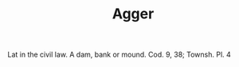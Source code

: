 ---
title: Agger
letter: A
permalink: "/definitions/bld-agger.html"
body: Lat in the civil law. A dam, bank or mound. Cod. 9, 38; Townsh. Pl. 4
published_at: '2018-07-07'
source: Black's Law Dictionary 2nd Ed (1910)
layout: post
---
